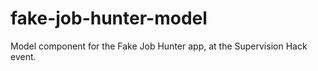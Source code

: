# fake-job-hunter-model
Model component for the Fake Job Hunter app, at the Supervision Hack event.
